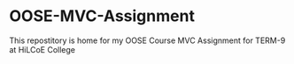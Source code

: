 # OOSE-MVC-Assignment
This repostitory is home for my OOSE Course MVC Assignment for TERM-9 at HiLCoE College
